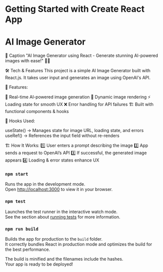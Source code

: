 # Getting Started with Create React App
# AI Image Generator

 📌 Caption
"AI Image Generator using React - Generate stunning AI-powered images with ease!" 🚀🎨


🛠 Tech & Features
This project is a simple AI Image Generator built with React.js. It takes user input and generates an image using OpenAI's API.


🔹 Features:

🔄 Real-time AI-powered image generation
🎨 Dynamic image rendering
⚡️ Loading state for smooth UX
❌ Error handling for API failures
🏗️ Built with functional components & hooks



📌 Hooks Used:

useState() → Manages state for image URL, loading state, and errors
useRef() → References the input field without re-renders



🏗 How It Works:
1️⃣ User enters a prompt describing the image
2️⃣ App sends a request to OpenAI’s API
3️⃣ If successful, the generated image appears
4️⃣ Loading & error states enhance UX




### `npm start`

Runs the app in the development mode.\
Open [http://localhost:3000](http://localhost:3000) to view it in your browser.


### `npm test`

Launches the test runner in the interactive watch mode.\
See the section about [running tests](https://facebook.github.io/create-react-app/docs/running-tests) for more information.

### `npm run build`

Builds the app for production to the `build` folder.\
It correctly bundles React in production mode and optimizes the build for the best performance.

The build is minified and the filenames include the hashes.\
Your app is ready to be deployed!

